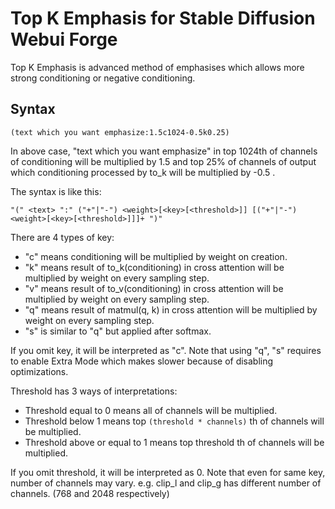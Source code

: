 # Top K Emphasis for Stable Diffusion Webui Forge
Top K Emphasis is advanced method of emphasises which allows more strong conditioning or negative conditioning.
## Syntax
`(text which you want emphasize:1.5c1024-0.5k0.25)`

In above case, "text which you want emphasize" in top 1024th of channels of conditioning will be multiplied by 1.5 and top 25% of channels of output which conditioning processed by to_k will be multiplied by -0.5 .

The syntax is like this:

`"(" <text> ":" ("+"|"-") <weight>[<key>[<threshold>]] [("+"|"-") <weight>[<key>[<threshold>]]]+ ")"`

There are 4 types of key:
- "c" means conditioning will be multiplied by weight on creation.
- "k" means result of to_k(conditioning) in cross attention will be multiplied by weight on every sampling step.
- "v" means result of to_v(conditioning) in cross attention will be multiplied by weight on every sampling step.
- "q" means result of matmul(q, k) in cross attention will be multiplied by weight on every sampling step.
- "s" is similar to "q" but applied after softmax.

If you omit key, it will be interpreted as "c".
Note that using "q", "s" requires to enable Extra Mode which makes slower because of disabling optimizations.

Threshold has 3 ways of interpretations:
- Threshold equal to 0 means all of channels will be multiplied.
- Threshold below 1 means top `(threshold * channels)` th of channels will be multiplied.
- Threshold above or equal to 1 means top threshold th of channels will be multiplied.

If you omit threshold, it will be interpreted as 0.
Note that even for same key, number of channels may vary. e.g. clip_l and clip_g has different number of channels. (768 and 2048 respectively)